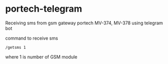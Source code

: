 # portech-telegram

Receiving sms from gsm gateway portech MV-374, MV-378 using telegram bot

command to receive sms

```
/getsms 1
```

where 1 is number of GSM module 